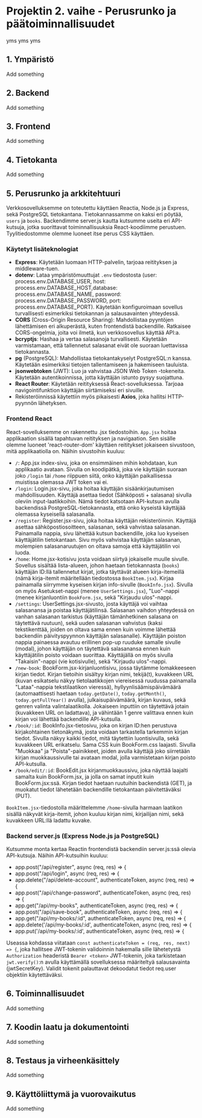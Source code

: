 # Projektin 2. vaihe - Perusrunko ja päätoiminnallisuudet

yms yms yms

## 1. Ympäristö

Add something

## 2. Backend

Add something

## 3. Frontend

Add something

## 4. Tietokanta

Add something

## 5. Perusrunko ja arkkitehtuuri

Verkkosovelluksemme on toteutettu käyttäen Reactia, Node.js ja Express, sekä PostgreSQL tietokantana. Tietokannassamme on kaksi eri pöytää, `users` ja `books`. Backendimme server.js kautta kutsumme useita eri API-kutsuja, jotka suorittavat toiminnallisuuksia React-koodiimme perustuen. Tyylitiedostomme olemme luoneet itse perus CSS käyttäen.  

### Käytetyt lisäteknologiat
- **Express**: Käytetään luomaan HTTP-palvelin, tarjoaa reitityksen ja middleware-tuen.
- **dotenv**: Lataa ympäristömuuttujat `.env` tiedostosta (user: process.env.DATABASE_USER, host: process.env.DATABASE_HOST,database: process.env.DATABASE_NAME, password: process.env.DATABASE_PASSWORD, port: process.env.DATABASE_PORT). Käytetään konfiguroimaan sovellus turvallisesti esimerkiksi tietokannan ja salausavainten yhteydessä.
- **CORS** (Cross-Origin Resource Sharing): Mahdollistaa pyyntöjen lähettämisen eri alkuperästä, kuten frontendistä backendille. Ratkaisee CORS-ongelmia, joita voi ilmetä, kun verkkosovellus käyttää API:a.
- **bcryptjs**: Hashaa ja vertaa salasanoja turvallisesti. Käytetään varmistamaan, että tallennetut salasanat eivät ole suoraan luettavissa tietokannasta.
- **pg** (PostgreSQL): Mahdollistaa tietokantakyselyt PostgreSQL:n kanssa. Käytetään esimerkiksi tietojen tallentamiseen ja hakemiseen tauluista.
- **jsonwebtoken** (JWT): Luo ja vahvistaa JSON Web Token -tokeneita. Käytetään autentikoinnissa, jotta käyttäjän istunto pysyy suojattuna.
- **React Router**: Käytetään reitityksessä React-sovelluksessa. Tarjoaa navigointifunktion käyttäjän siirtämiseksi eri sivuille.
- Rekisteröinnissä käytettiin myös pikaisesti **Axios**, joka hallitsi HTTP-pyynnön lähetyksen. 

### Frontend React
React-sovelluksemme on rakennettu .jsx tiedostoihin. `App.jsx` hoitaa applikaation sisällä tapahtuvan reitityksen ja navigaation. Sen sisälle olemme luoneet 'react-router-dom' käyttäen reititykset jokaiseen sivustoon, mitä applikaatiolla on. Näihin sivustoihin kuuluu:
- `/`: App.jsx index-sivu, joka on ensimmäinen mihin kohdataan, kun applikaatio avataan. Sivulla on koodipätkä, joka vie käyttäjän suoraan joko `/login` tai `/home` riippuen siitä, onko käyttäjän paikallisessa muistissa olemassa JWT token vai ei.
- `/login`: Login.jsx-sivu, joka hoitaa käyttäjän sisäänkirjautumisen mahdollisuuden. Käyttäjä asettaa tiedot (Sähköposti + salasana) sivulla oleviin input-laatikkoihin. Nämä tiedot katsotaan API-kutsun avulla backendissä PostgreSQL-tietokannasta, että onko kyseistä käyttäjää olemassa kyseisellä salasanalla.
- `/register`: Register.jsx-sivu, joka hoitaa käyttäjän rekisteröinnin. Käyttäjä asettaa sähköpostiosoitteen, salasanan, sekä vahvistaa salasanan. Painamalla nappia, sivu lähettää kutsun backendille, joka luo kyseisen käyttäjätilin tietokantaan. Sivu myös vahvistaa käyttäjän salasanan, molempien salasanaruutujen on oltava samoja että käyttäjätilin voi luoda.
- `/home`: Home.jsx-kotisivu josta voidaan siirtyä jokaiselle muulle sivulle. Sovellus sisältää lista-alueen, johon haetaan tietokannasta (`books`) käyttäjän ID:llä tallennetut kirjat, jotka täyttävät alueen kirja-itemeillä (nämä kirja-itemit määritellään tiedostossa `BookItem.jsx`). Kirjaa painamalla siirrymme kyseisen kirjan info-sivulle (`BookInfo.jsx`). Sivulla on myös Asetukset-nappi (menee `UserSettings.jsx`), "Luo"-nappi (menee kirjanluontiin `BookForm.jsx`, sekä "Kirjaudu ulos"-nappi.
- `/settings`: UserSettings.jsx-sivusto, josta käyttäjä voi vaihtaa salasanansa ja poistaa käyttäjätilinsä. Salasanan vaihdon yhteydessä on vanhan salasanan tarkistus (käyttäjän tämänhetkinen salasana on täytettävä ruutuun), sekä uuden salasanan vahvistus (kaksi tekstikenttää, joiden on oltava sama ennen kuin voimme lähettää backendiin päivityspyynnon käyttäjän salasanalle). Käyttäjän poiston nappia painaessa avautuu erillinen pop-up ruuduke samalle sivulle (modal), johon käyttäjän on täytettävä salasanansa ennen kuin käyttäjätilin poisto voidaan suorittaa. Käyttäjällä on myös sivulla "Takaisin"-nappi (vie kotisivulle), sekä "Kirjaudu ulos"-nappi.
- `/new-book`: BookForm.jsx-kirjanluontisivu, jossa täytämme lomakkeeseen kirjan tiedot. Kirjan tietoihin sisältyy kirjan nimi, tekijä(t), kuvakkeen URL (kuvan esikatselu näkyy tietolaatikkojen viereisessä ruudussa painamalla "Lataa"-nappia tekstilaatikon vieressä), hyllyynlisäämispäivämäärä (automaattisesti haetaan `today.getDate()`, `today.getMonth()`, `today.getFullYear()` avulla), julkaisupäivämäärä, kirjan kuvaus, sekä genren valinta valintalaatikolla. Jokaiseen inputtiin on täytettävä jotain (kuvakkeen URL on ladattava), ja vähintään 1 genre valittava ennen kuin kirjan voi lähettää backendille API-kutsulla.
- `/book/:id`: BookInfo.jsx-tietosivu, joka on kirjan ID:hen perustuva kirjakohtainen tietonäkymä, josta voidaan tarkastella tarkemmin kirjan tiedot. Sivulla näkyy kaikki tiedot, mitä täytettiin luontisivulla, sekä kuvakkeen URL erikatselu. Sama CSS kuin BookForm.css laajasti. Sivulla "Muokkaa" ja "Poista"-painikkeet, joiden avulla käyttäjä joko siirretään kirjan muokkaussivulle tai avataan modal, jolla varmistetaan kirjan poisto API-kutsulla.
- `/book/edit/:id`: BookEdit.jsx kirjanmuokkaussivu, joka näyttää laajalti samalta kuin BookForm.jsx, ja jolla on samat inputit kuin BookForm.jsx:ssä. Kirjan tiedot haetaan ruutuihin backendistä (GET), ja muokatut tiedot lähetetään backendille tietokantaan päivitettäväksi (PUT).

`BookItem.jsx`-tiedostolla määrittelemme `/home`-sivulla harmaan laatikon sisällä näkyvät kirja-itemit, johon kuuluu kirjan nimi, kirjailijan nimi, sekä kuvakkeen URL:llä ladattu kuvake.

### Backend server.js (Express Node.js ja PostgreSQL)
Kutsumme monta kertaa Reactin frontendistä backendiin server.js:ssä olevia API-kutsuja. Näihin API-kutsuihin kuuluu:
- app.post("/api/register", async (req, res) => {
- app.post("/api/login", async (req, res) => {
- app.delete("/api/delete-account", authenticateToken, async (req, res) => {
- app.post("/api/change-password", authenticateToken, async (req, res) => {
- app.get("/api/my-books", authenticateToken, async (req, res) => {
- app.post("/api/save-book", authenticateToken, async (req, res) => {
- app.get("/api/my-books/:id", authenticateToken, async (req, res) => {
- app.delete('/api/my-books/:id', authenticateToken, async (req, res) => {
- app.put('/api/my-books/:id', authenticateToken, async (req, res) => {
  
Useassa kohdassa viitataan `const authenticateToken = (req, res, next) => {`, joka hallitsee JWT-tokenin validoinnin hakemalla sille lähetetystä `Authorization` headeristä `Bearer <token>` JWT-tokenin, joka tarkistetaan `jwt.verify()`:n avulla käyttämällä sovelluksessa määriteltyä salausavainta (jwtSecretKey). Validit tokenit palauttavat dekoodatut tiedot req.user objektiin käytettäväksi.  

## 6. Toiminnallisuudet

Add something

## 7. Koodin laatu ja dokumentointi

Add something

## 8. Testaus ja virheenkäsittely

Add something

## 9. Käyttöliittymä ja vuorovaikutus

Add something
